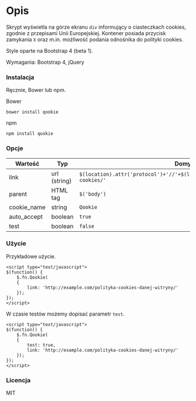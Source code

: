 # Opis
Skrypt wyświetla na górze ekranu `div` informujący o ciasteczkach cookies, zgodnie z przepisami Unii Europejskiej.
Kontener posiada przycisk zamykania `X` oraz m.in. możliwość podania odnośnika do polityki cookies.

Style oparte na Bootstrap 4 (beta 1).

Wymagania: Bootstrap 4, jQuery

### Instalacja
Ręcznie, Bower lub npm.

Bower
```
bower install qookie
```

npm
```
npm install qookie
```

### Opcje

| Wartość       | Typ            | Domyślnie                                                                             |
|---------------|----------------|---------------------------------------------------------------------------------------|
| link          | url (string)   | `$(location).attr('protocol')+'//'+$(location).attr('hostname')+'/polityka-cookies/'` |
| parent        | HTML tag       | `$('body')`                                                                           |
| cookie_name   | string         | `Qookie`                                                                              |
| auto_accept   | boolean        | `true`                                                                                  |
| test          | boolean        | `false`                                                                                 |

### Użycie

Przykładowe użycie.

```
<script type="text/javascript">
$(function() {
    $.fn.Qookie(
    {
        link: 'http://example.com/polityka-cookies-danej-witryny/'
    });
});
</script>
```

W czasie testów możemy dopisać parametr `test`.
```
<script type="text/javascript">
$(function() {
    $.fn.Qookie(
    {
        test: true,
        link: 'http://example.com/polityka-cookies-danej-witryny/'
    });
});
</script>
```
### Licencja
MIT
